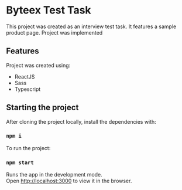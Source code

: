 # Byteex Test Task

This project was created as an interview test task. It features a sample product page.
Project was implemented 

## Features

Project was created using:
 * ReactJS
 * Sass
 * Typescript

## Starting the project

After cloning the project locally, install the dependencies with:
### `npm i`

To run the project:
### `npm start`

Runs the app in the development mode.\
Open [http://localhost:3000](http://localhost:3000) to view it in the browser.
